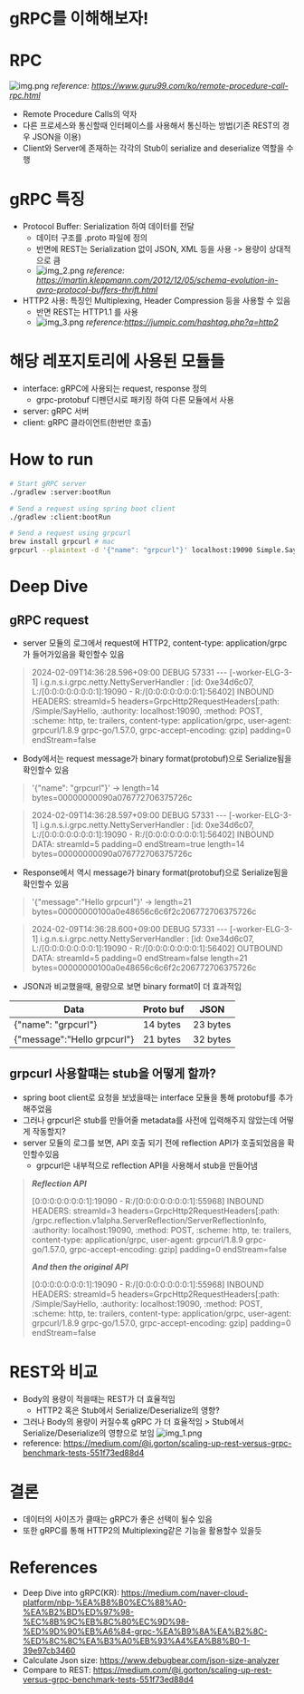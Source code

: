 # gRPC를 이해해보자!

# RPC
![img.png](images/img_4.png)
*reference: https://www.guru99.com/ko/remote-procedure-call-rpc.html*
- Remote Procedure Calls의 약자
- 다른 프로세스와 통신할때 인터페이스를 사용해서 통신하는 방법(기존 REST의 경우 JSON을 이용)
- Client와 Server에 존재하는 각각의 Stub이 serialize and deserialize 역할을 수행

# gRPC 특징
- Protocol Buffer: Serialization 하여 데이터를 전달
  - 데이터 구조를 .proto 파일에 정의
  - 반면에 REST는 Serialization 없이 JSON, XML 등을 사용 -> 용량이 상대적으로 큼
  - ![img_2.png](images/img_2.png)
  *reference: https://martin.kleppmann.com/2012/12/05/schema-evolution-in-avro-protocol-buffers-thrift.html* 
- HTTP2 사용: 특징인 Multiplexing, Header Compression 등을 사용할 수 있음
  - 반면 REST는 HTTP1.1 를 사용
  - ![img_3.png](images/img_3.png)
  *reference:https://jumpic.com/hashtag.php?q=http2*

# 해당 레포지토리에 사용된 모듈들
- interface: gRPC에 사용되는 request, response 정의
  - grpc-protobuf 디펜던시로 패키징 하여 다른 모듈에서 사용
- server: gRPC 서버
- client: gRPC 클라이언트(한번만 호출)

# How to run
```bash
# Start gRPC server
./gradlew :server:bootRun
```

```bash
# Send a request using spring boot client 
./gradlew :client:bootRun
```

```bash
# Send a request using grpcurl
brew install grpcurl # mac
grpcurl --plaintext -d '{"name": "grpcurl"}' localhost:19090 Simple.SayHello
```
# Deep Dive
## gRPC request 
- server 모듈의 로그에서 request에 HTTP2, content-type: application/grpc 가 들어가있음을 확인할수 있음
> 2024-02-09T14:36:28.596+09:00 DEBUG 57331 --- [-worker-ELG-3-1] i.g.n.s.i.grpc.netty.NettyServerHandler  : [id: 0xe34d6c07, L:/[0:0:0:0:0:0:0:1]:19090 - R:/[0:0:0:0:0:0:0:1]:56402] INBOUND HEADERS: streamId=5 headers=GrpcHttp2RequestHeaders[:path: /Simple/SayHello, :authority: localhost:19090, :method: POST, :scheme: http, te: trailers, content-type: application/grpc, user-agent: grpcurl/1.8.9 grpc-go/1.57.0, grpc-accept-encoding: gzip] padding=0 endStream=false
- Body에서는 request message가 binary format(protobuf)으로 Serialize됨을 확인할수 있음
>'{"name": "grpcurl"}' -> length=14 bytes=00000000090a076772706375726c

> 2024-02-09T14:36:28.597+09:00 DEBUG 57331 --- [-worker-ELG-3-1] i.g.n.s.i.grpc.netty.NettyServerHandler  : [id: 0xe34d6c07, L:/[0:0:0:0:0:0:0:1]:19090 - R:/[0:0:0:0:0:0:0:1]:56402] INBOUND DATA: streamId=5 padding=0 endStream=true length=14 bytes=00000000090a076772706375726c
- Response에서 역시 message가 binary format(protobuf)으로 Serialize됨을 확인할수 있음
> '{"message":"Hello grpcurl"}' -> length=21 bytes=00000000100a0e48656c6c6f2c206772706375726c

> 2024-02-09T14:36:28.600+09:00 DEBUG 57331 --- [-worker-ELG-3-1] i.g.n.s.i.grpc.netty.NettyServerHandler  : [id: 0xe34d6c07, L:/[0:0:0:0:0:0:0:1]:19090 - R:/[0:0:0:0:0:0:0:1]:56402] OUTBOUND DATA: streamId=5 padding=0 endStream=false length=21 bytes=00000000100a0e48656c6c6f2c206772706375726c
- JSON과 비교했을때, 용량으로 보면 binary format이 더 효과적임

| Data                        | Proto buf | JSON     |
|-----------------------------|-----------|----------|
| {"name": "grpcurl"}         | 14 bytes  | 23 bytes |
| {"message":"Hello grpcurl"} | 21 bytes  | 32 bytes |

## grpcurl 사용할떄는 stub을 어떻게 할까?
- spring boot client로 요청을 보냈을때는 interface 모듈을 통해 protobuf를 추가해주었음
- 그러나 grpcurl은 stub를 만들어줄 metadata를 사전에 입력해주지 않았는데 어떻게 작동할지?
- server 모듈의 로그를 보면, API 호출 되기 전에 reflection API가 호출되었음을 확인할수있음
  - grpcurl은 내부적으로 reflection API을 사용해서 stub을 만들어냄
> *<b>Reflection API</b>*
> 
> [0:0:0:0:0:0:0:1]:19090 - R:/[0:0:0:0:0:0:0:1]:55968] INBOUND HEADERS: streamId=3 headers=GrpcHttp2RequestHeaders[:path: /grpc.reflection.v1alpha.ServerReflection/ServerReflectionInfo, :authority: localhost:19090, :method: POST, :scheme: http, te: trailers, content-type: application/grpc, user-agent: grpcurl/1.8.9 grpc-go/1.57.0, grpc-accept-encoding: gzip] padding=0 endStream=false
> 
> *<b>And then the original API</b>*
> 
> [0:0:0:0:0:0:0:1]:19090 - R:/[0:0:0:0:0:0:0:1]:55968] INBOUND HEADERS: streamId=5 headers=GrpcHttp2RequestHeaders[:path: /Simple/SayHello, :authority: localhost:19090, :method: POST, :scheme: http, te: trailers, content-type: application/grpc, user-agent: grpcurl/1.8.9 grpc-go/1.57.0, grpc-accept-encoding: gzip] padding=0 endStream=false


# REST와 비교
- Body의 용량이 적을때는 REST가 더 효율적임
  - HTTP2 혹은 Stub에서 Serialize/Deserialize의 영향?
- 그러나 Body의 용량이 커질수록 gRPC 가 더 효율적임 > Stub에서 Serialize/Deserialize의 영향으로 보임
![img_1.png](images/img_1.png)
- reference: https://medium.com/@i.gorton/scaling-up-rest-versus-grpc-benchmark-tests-551f73ed88d4

# 결론
- 데이터의 사이즈가 클때는 gRPC가 좋은 선택이 될수 있음
- 또한 gRPC를 통해 HTTP2의 Multiplexing같은 기능을 활용할수 있을듯

# References
- Deep Dive into gRPC(KR): https://medium.com/naver-cloud-platform/nbp-%EA%B8%B0%EC%88%A0-%EA%B2%BD%ED%97%98-%EC%8B%9C%EB%8C%80%EC%9D%98-%ED%9D%90%EB%A6%84-grpc-%EA%B9%8A%EA%B2%8C-%ED%8C%8C%EA%B3%A0%EB%93%A4%EA%B8%B0-1-39e97cb3460
- Calculate Json size: https://www.debugbear.com/json-size-analyzer
- Compare to REST: https://medium.com/@i.gorton/scaling-up-rest-versus-grpc-benchmark-tests-551f73ed88d4